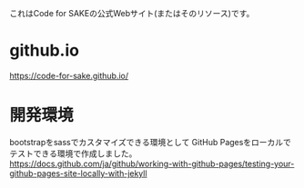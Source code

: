 これはCode for SAKEの公式Webサイト(またはそのリソース)です。

# github.io

https://code-for-sake.github.io/

# 開発環境
bootstrapをsassでカスタマイズできる環境として
GitHub Pagesをローカルでテストできる環境で作成しました。
https://docs.github.com/ja/github/working-with-github-pages/testing-your-github-pages-site-locally-with-jekyll

